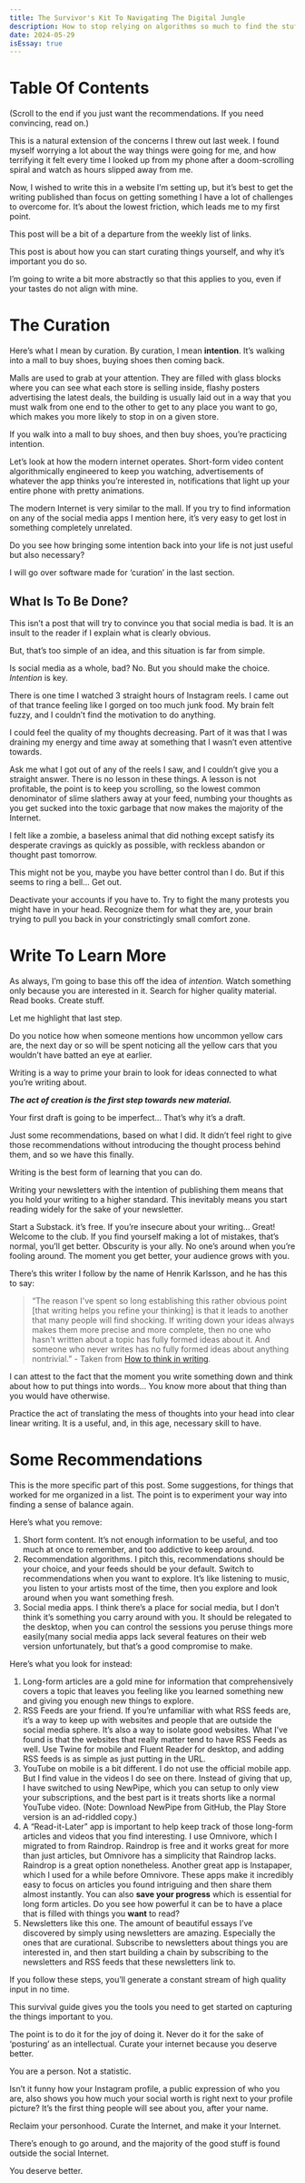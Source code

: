 ```yaml
---
title: The Survivor's Kit To Navigating The Digital Jungle
description: How to stop relying on algorithms so much to find the stuff you like.
date: 2024-05-29
isEssay: true
---
```


# Table Of Contents

(Scroll to the end if you just want the recommendations. If you need convincing, read on.)

This is a natural extension of the concerns I threw out last week. I found myself worrying a lot about the way things were going for me, and how terrifying it felt every time I looked up from my phone after a doom-scrolling spiral and watch as hours slipped away from me.

Now, I wished to write this in a website I’m setting up, but it’s best to get the writing published than focus on getting something I have a lot of challenges to overcome for. It’s about the lowest friction, which leads me to my first point.

This post will be a bit of a departure from the weekly list of links.

This post is about how you can start curating things yourself, and why it’s important you do so.

I’m going to write a bit more abstractly so that this applies to you, even if your tastes do not align with mine.

# The Curation

Here’s what I mean by curation. By curation, I mean **intention**. It’s walking into a mall to buy shoes, buying shoes then coming back.

Malls are used to grab at your attention. They are filled with glass blocks where you can see what each store is selling inside, flashy posters advertising the latest deals, the building is usually laid out in a way that you must walk from one end to the other to get to any place you want to go, which makes you more likely to stop in on a given store.

If you walk into a mall to buy shoes, and then buy shoes, you’re practicing intention.

Let’s look at how the modern internet operates. Short-form video content algorithmically engineered to keep you watching, advertisements of whatever the app thinks you’re interested in, notifications that light up your entire phone with pretty animations.

The modern Internet is very similar to the mall. If you try to find information on any of the social media apps I mention here, it’s very easy to get lost in something completely unrelated.

Do you see how bringing some intention back into your life is not just useful but also necessary?

I will go over software made for ‘curation’ in the last section.

## What Is To Be Done?

This isn’t a post that will try to convince you that social media is bad. It is an insult to the reader if I explain what is clearly obvious.

But, that’s too simple of an idea, and this situation is far from simple.

Is social media as a whole, bad? No. But you should make the choice. _Intention_ is key.

There is one time I watched 3 straight hours of Instagram reels. I came out of that trance feeling like I gorged on too much junk food. My brain felt fuzzy, and I couldn’t find the motivation to do anything.

I could feel the quality of my thoughts decreasing. Part of it was that I was draining my energy and time away at something that I wasn’t even attentive towards.

Ask me what I got out of any of the reels I saw, and I couldn’t give you a straight answer. There is no lesson in these things. A lesson is not profitable, the point is to keep you scrolling, so the lowest common denominator of slime slathers away at your feed, numbing your thoughts as you get sucked into the toxic garbage that now makes the majority of the Internet.

I felt like a zombie, a baseless animal that did nothing except satisfy its desperate cravings as quickly as possible, with reckless abandon or thought past tomorrow.

This might not be you, maybe you have better control than I do. But if this seems to ring a bell… Get out.

Deactivate your accounts if you have to. Try to fight the many protests you might have in your head. Recognize them for what they are, your brain trying to pull you back in your constrictingly small comfort zone.

# Write To Learn More

As always, I’m going to base this off the idea of _intention._ Watch something only because you are interested in it. Search for higher quality material. Read books. Create stuff.

Let me highlight that last step.

Do you notice how when someone mentions how uncommon yellow cars are, the next day or so will be spent noticing all the yellow cars that you wouldn’t have batted an eye at earlier.

Writing is a way to prime your brain to look for ideas connected to what you’re writing about.

_**The act of creation is the first step towards new material.**_

Your first draft is going to be imperfect… That’s why it’s a draft.

Just some recommendations, based on what I did. It didn’t feel right to give those recommendations without introducing the thought process behind them, and so we have this finally.

Writing is the best form of learning that you can do.

Writing your newsletters with the intention of publishing them means that you hold your writing to a higher standard. This inevitably means you start reading widely for the sake of your newsletter.

Start a Substack. it’s free. If you’re insecure about your writing… Great! Welcome to the club. If you find yourself making a lot of mistakes, that’s normal, you’ll get better. Obscurity is your ally. No one’s around when you’re fooling around. The moment you get better, your audience grows with you.

There’s this writer I follow by the name of Henrik Karlsson, and he has this to say:

> “The reason I've spent so long establishing this rather obvious point [that writing helps you refine your thinking] is that it leads to another that many people will find shocking. If writing down your ideas always makes them more precise and more complete, then no one who hasn't written about a topic has fully formed ideas about it. And someone who never writes has no fully formed ideas about anything nontrivial.” - Taken from [How to think in writing](https://www.henrikkarlsson.xyz/p/writing-to-think).

I can attest to the fact that the moment you write something down and think about how to put things into words… You know more about that thing than you would have otherwise.

Practice the act of translating the mess of thoughts into your head into clear linear writing. It is a useful, and, in this age, necessary skill to have.

# Some Recommendations

This is the more specific part of this post. Some suggestions, for things that worked for me organized in a list. The point is to experiment your way into finding a sense of balance again.

Here’s what you remove:

1. Short form content. It’s not enough information to be useful, and too much at once to remember, and too addictive to keep around.
2. Recommendation algorithms. I pitch this, recommendations should be your choice, and your feeds should be your default. Switch to recommendations when you want to explore. It’s like listening to music, you listen to your artists most of the time, then you explore and look around when you want something fresh.
3. Social media apps. I think there’s a place for social media, but I don’t think it’s something you carry around with you. It should be relegated to the desktop, when you can control the sessions you peruse things more easily(many social media apps lack several features on their web version unfortunately, but that’s a good compromise to make.

Here’s what you look for instead:

1. Long-form articles are a gold mine for information that comprehensively covers a topic that leaves you feeling like you learned something new and giving you enough new things to explore.
2. RSS Feeds are your friend. If you’re unfamiliar with what RSS feeds are, it’s a way to keep up with websites and people that are outside the social media sphere. It’s also a way to isolate good websites. What I’ve found is that the websites that really matter tend to have RSS Feeds as well. Use Twine for mobile and Fluent Reader for desktop, and adding RSS feeds is as simple as just putting in the URL.
3. YouTube on mobile is a bit different. I do not use the official mobile app. But I find value in the videos I do see on there. Instead of giving that up, I have switched to using NewPipe, which you can setup to only view your subscriptions, and the best part is it treats shorts like a normal YouTube video. (Note: Download NewPipe from GitHub, the Play Store version is an ad-riddled copy.)
4. A “Read-it-Later” app is important to help keep track of those long-form articles and videos that you find interesting. I use Omnivore, which I migrated to from Raindrop. Raindrop is free and it works great for more than just articles, but Omnivore has a simplicity that Raindrop lacks. Raindrop is a great option nonetheless. Another great app is Instapaper, which I used for a while before Omnivore. These apps make it incredibly easy to focus on articles you found intriguing and then share them almost instantly. You can also **save your progress** which is essential for long form articles. Do you see how powerful it can be to have a place that is filled with things you **want** to read?
5. Newsletters like this one. The amount of beautiful essays I’ve discovered by simply using newsletters are amazing. Especially the ones that are curational. Subscribe to newsletters about things you are interested in, and then start building a chain by subscribing to the newsletters and RSS feeds that these newsletters link to.

If you follow these steps, you’ll generate a constant stream of high quality input in no time.

This survival guide gives you the tools you need to get started on capturing the things important to you.

The point is to do it for the joy of doing it. Never do it for the sake of ‘posturing’ as an intellectual. Curate your internet because you deserve better.

You are a person. Not a statistic.

Isn’t it funny how your Instagram profile, a public expression of who you are, also shows you how much your social worth is right next to your profile picture? It’s the first thing people will see about you, after your name.

Reclaim your personhood. Curate the Internet, and make it your Internet.

There’s enough to go around, and the majority of the good stuff is found outside the social Internet.

You deserve better.

